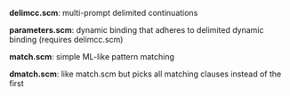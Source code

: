 **delimcc.scm**: multi-prompt delimited continuations

**parameters.scm**: dynamic binding that adheres to delimited dynamic binding (requires delimcc.scm)

**match.scm**: simple ML-like pattern matching

**dmatch.scm**: like match.scm but picks all matching clauses instead of the first
